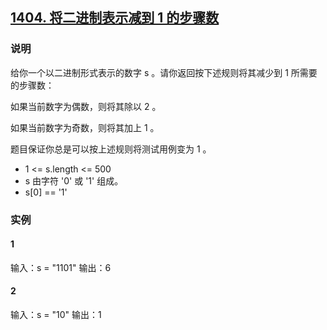 ## [1404. 将二进制表示减到 1 的步骤数](https://leetcode-cn.com/problems/number-of-steps-to-reduce-a-number-in-binary-representation-to-one/)

### 说明
给你一个以二进制形式表示的数字 s 。请你返回按下述规则将其减少到 1 所需要的步骤数：

如果当前数字为偶数，则将其除以 2 。

如果当前数字为奇数，则将其加上 1 。

题目保证你总是可以按上述规则将测试用例变为 1 。

* 1 <= s.length <= 500
* s 由字符 '0' 或 '1' 组成。
* s[0] == '1'

### 实例
#### 1
输入：s = "1101"
输出：6

#### 2
输入：s = "10"
输出：1

